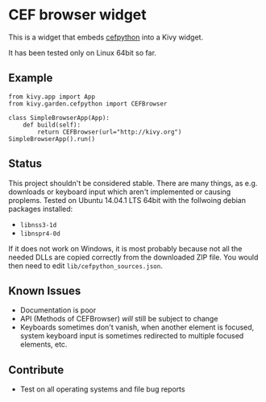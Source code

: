 CEF browser widget
==================

This is a widget that embeds [cefpython](https://code.google.com/p/cefpython)
into a Kivy widget.

It has been tested only on Linux 64bit so far.


Example
-------

    from kivy.app import App
    from kivy.garden.cefpython import CEFBrowser

    class SimpleBrowserApp(App):
        def build(self):
            return CEFBrowser(url="http://kivy.org")
    SimpleBrowserApp().run()


Status
------

This project shouldn't be considered stable. There are many things, as 
e.g. downloads or keyboard input which aren't implemented or causing proplems.
Tested on Ubuntu 14.04.1 LTS 64bit with the follwoing debian packages
installed:
- `libnss3-1d`
- `libnspr4-0d`

If it does not work on Windows, it is most probably because not all the
needed DLLs are copied correctly from the downloaded ZIP file. You would then
need to edit `lib/cefpython_sources.json`.


Known Issues
------------

- Documentation is poor
- API (Methods of CEFBrowser) *will* still be subject to change
- Keyboards sometimes don't vanish, when another element is focused, system
    keyboard input is sometimes redirected to multiple focused elements, etc.


Contribute
----------

- Test on all operating systems and file bug reports
